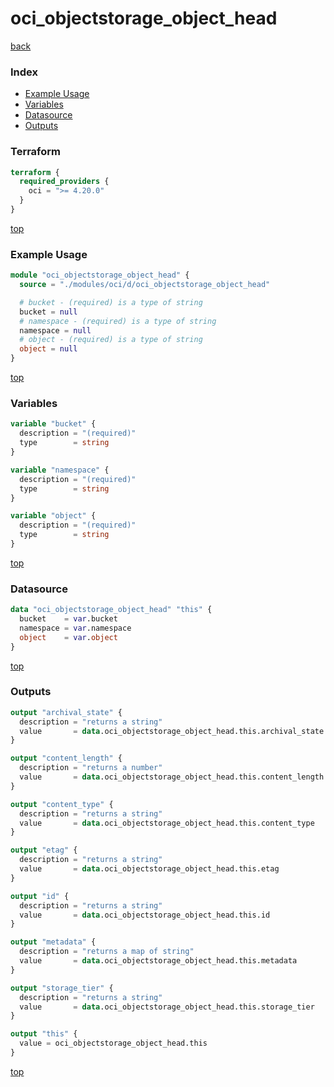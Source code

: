 # oci_objectstorage_object_head

[back](../oci.md)

### Index

- [Example Usage](#example-usage)
- [Variables](#variables)
- [Datasource](#datasource)
- [Outputs](#outputs)

### Terraform

```terraform
terraform {
  required_providers {
    oci = ">= 4.20.0"
  }
}
```

[top](#index)

### Example Usage

```terraform
module "oci_objectstorage_object_head" {
  source = "./modules/oci/d/oci_objectstorage_object_head"

  # bucket - (required) is a type of string
  bucket = null
  # namespace - (required) is a type of string
  namespace = null
  # object - (required) is a type of string
  object = null
}
```

[top](#index)

### Variables

```terraform
variable "bucket" {
  description = "(required)"
  type        = string
}

variable "namespace" {
  description = "(required)"
  type        = string
}

variable "object" {
  description = "(required)"
  type        = string
}
```

[top](#index)

### Datasource

```terraform
data "oci_objectstorage_object_head" "this" {
  bucket    = var.bucket
  namespace = var.namespace
  object    = var.object
}
```

[top](#index)

### Outputs

```terraform
output "archival_state" {
  description = "returns a string"
  value       = data.oci_objectstorage_object_head.this.archival_state
}

output "content_length" {
  description = "returns a number"
  value       = data.oci_objectstorage_object_head.this.content_length
}

output "content_type" {
  description = "returns a string"
  value       = data.oci_objectstorage_object_head.this.content_type
}

output "etag" {
  description = "returns a string"
  value       = data.oci_objectstorage_object_head.this.etag
}

output "id" {
  description = "returns a string"
  value       = data.oci_objectstorage_object_head.this.id
}

output "metadata" {
  description = "returns a map of string"
  value       = data.oci_objectstorage_object_head.this.metadata
}

output "storage_tier" {
  description = "returns a string"
  value       = data.oci_objectstorage_object_head.this.storage_tier
}

output "this" {
  value = oci_objectstorage_object_head.this
}
```

[top](#index)
